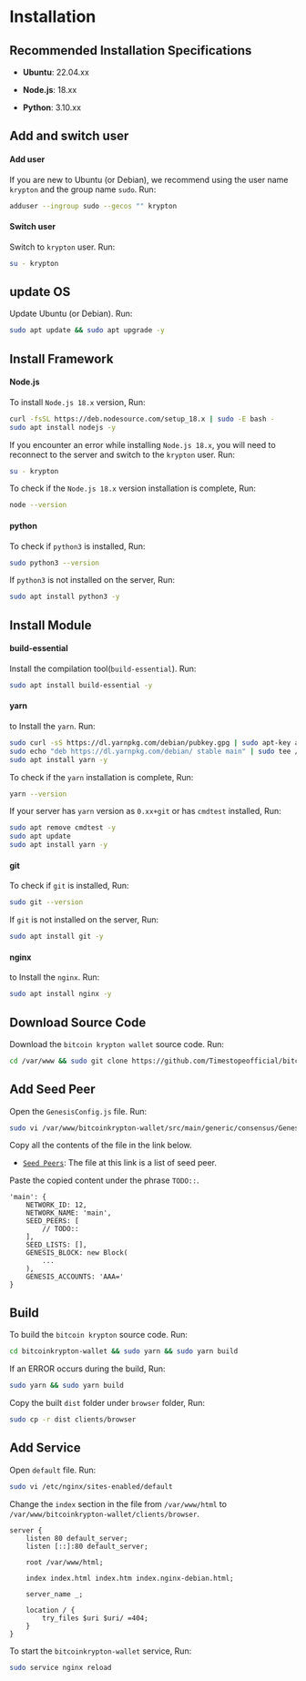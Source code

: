 # Installation

## Recommended Installation Specifications

* **Ubuntu**: 22.04.xx

* **Node.js**: 18.xx

* **Python**: 3.10.xx

## Add and switch user

#### Add user
If you are new to Ubuntu (or Debian), we recommend using the user name `krypton` and the group name `sudo`. Run:
```bash
adduser --ingroup sudo --gecos "" krypton
```

#### Switch user
Switch to `krypton` user. Run:
```bash
su - krypton
```

## update OS
Update Ubuntu (or Debian). Run:
```bash
sudo apt update && sudo apt upgrade -y
```

## Install Framework

#### Node.js

To install `Node.js 18.x` version, Run:
```bash
curl -fsSL https://deb.nodesource.com/setup_18.x | sudo -E bash -
sudo apt install nodejs -y
```

If you encounter an error while installing `Node.js 18.x`, you will need to reconnect to the server and switch to the `krypton` user. Run:
```bash
su - krypton
```

To check if the `Node.js 18.x` version installation is complete, Run:
```bash
node --version
```

#### python
To check if `python3` is installed, Run:
```bash
sudo python3 --version
```
If `python3` is not installed on the server, Run:
```bash
sudo apt install python3 -y
```

## Install Module

#### build-essential
Install the compilation tool(`build-essential`). Run:
```bash
sudo apt install build-essential -y
```

#### yarn
to Install the `yarn`. Run:
```bash
sudo curl -sS https://dl.yarnpkg.com/debian/pubkey.gpg | sudo apt-key add -
sudo echo "deb https://dl.yarnpkg.com/debian/ stable main" | sudo tee /etc/apt/sources.list.d/yarn.list
sudo apt install yarn -y
```

To check if the `yarn` installation is complete, Run:
```bash
yarn --version
```

If your server has `yarn` version as `0.xx+git` or has `cmdtest` installed, Run:
```bash
sudo apt remove cmdtest -y
sudo apt update
sudo apt install yarn -y
```

#### git
To check if `git` is installed, Run:
```bash
sudo git --version
```

If `git` is not installed on the server, Run:
```bash
sudo apt install git -y
```

#### nginx
to Install the `nginx`. Run:
```bash
sudo apt install nginx -y
```

## Download Source Code
Download the `bitcoin krypton wallet` source code. Run:
```bash
cd /var/www && sudo git clone https://github.com/Timestopeofficial/bitcoinkrypton-wallet.git
```

## Add Seed Peer

Open the `GenesisConfig.js` file. Run:
```bash
sudo vi /var/www/bitcoinkrypton-wallet/src/main/generic/consensus/GenesisConfig.js
```

Copy all the contents of the file in the link below.
- [`Seed Peers`](https://github.com/Timestopeofficial/bitcoinkrypton-repository/tree/main/seedNode/browser): The file at this link is a list of seed peer.

Paste the copied content under the phrase `TODO::`.
```
'main': {
    NETWORK_ID: 12,
    NETWORK_NAME: 'main',
    SEED_PEERS: [
        // TODO::
    ],
    SEED_LISTS: [],
    GENESIS_BLOCK: new Block(
        ...
    ),
    GENESIS_ACCOUNTS: 'AAA='
}
```

## Build
To build the `bitcoin krypton` source code. Run:
```bash
cd bitcoinkrypton-wallet && sudo yarn && sudo yarn build
```

If an ERROR occurs during the build, Run:
```bash
sudo yarn && sudo yarn build
```

Copy the built `dist` folder under `browser` folder, Run:
```bash
sudo cp -r dist clients/browser
```

## Add Service
Open `default` file. Run:
```bash
sudo vi /etc/nginx/sites-enabled/default
```

Change the `index` section in the file from `/var/www/html` to `/var/www/bitcoinkrypton-wallet/clients/browser`.
```
server {
    listen 80 default_server;
    listen [::]:80 default_server;

    root /var/www/html;

    index index.html index.htm index.nginx-debian.html;

    server_name _;

    location / {
        try_files $uri $uri/ =404;
    }
}
```

To start the `bitcoinkrypton-wallet` service, Run:
```bash
sudo service nginx reload
```
